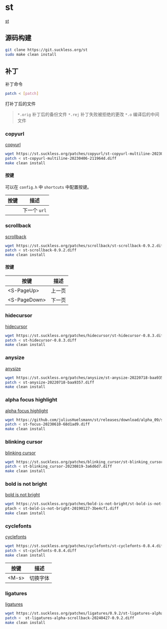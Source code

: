 # st

[st](https://st.suckless.org/)


## 源码构建

```bash
git clone https://git.suckless.org/st
sudo make clean install
```


## 补丁


补丁命令

```bash
patch < [patch]
```

打补丁后的文件

> `*.orig` 补丁后的备份文件
> `*.rej` 补丁失败被拒绝的更改
> `*.o` 编译后的中间文件

### copyurl

[copyurl](https://st.suckless.org/patches/copyurl/)

```bash
wget https://st.suckless.org/patches/copyurl/st-copyurl-multiline-20230406-211964d.diff
patch < st-copyurl-multiline-20230406-211964d.diff
make clean install
```


#### 按键


可以在 `config.h` 中 `shortcuts` 中配置按键。

| 按键 | 描述 |
| -- | -- |
| <A-l> | 下一个 `url` |



### scrollback

[scrollback](https://st.suckless.org/patches/scrollback/)


```bash
wget https://st.suckless.org/patches/scrollback/st-scrollback-0.9.2.diff
patch < st-scrollback-0.9.2.diff
make clean install
```

#### 按键

| 按键 | 描述 |
| --   |  --  |
| \<S-PageUp> | 上一页 |
| \<S-PageDown> | 下一页 |



### hidecursor


[hidecursor](https://st.suckless.org/patches/hidecursor/)


```bash
wget https://st.suckless.org/patches/hidecursor/st-hidecursor-0.8.3.diff
patch < st-hidecursor-0.8.3.diff
make clean install
```



### anysize

[anysize](https://st.suckless.org/patches/anysize/)

```bash
wget https://st.suckless.org/patches/anysize/st-anysize-20220718-baa9357.diff
patch < st-anysize-20220718-baa9357.diff
make clean install
```


### alpha focus highlight

[alpha focus highlight](https://st.suckless.org/patches/alpha_focus_highlight/)

```bash
wget https://github.com/juliusHuelsmann/st/releases/download/alpha_09/st-focus-20230610-68d1ad9.diff
patch < st-focus-20230610-68d1ad9.diff
make clean install
```

### blinking cursor

[blinking cursor](https://st.suckless.org/patches/blinking_cursor/)

```bash
wget https://st.suckless.org/patches/blinking_cursor/st-blinking_cursor-20230819-3a6d6d7.diff
patch < st-blinking_cursor-20230819-3a6d6d7.diff
make clean install
```


### bold is not bright

[bold is not bright](https://st.suckless.org/patches/bold-is-not-bright/)

```bash
wget https://st.suckless.org/patches/bold-is-not-bright/st-bold-is-not-bright-20190127-3be4cf1.diff
ptach < st-bold-is-not-bright-20190127-3be4cf1.diff
make clean install
```

### cyclefonts

[cyclefonts](https://st.suckless.org/patches/cyclefonts/)

```bash
wget https://st.suckless.org/patches/cyclefonts/st-cyclefonts-0.8.4.diff
patch < st-cyclefonts-0.8.4.diff
make clean install
```

| 按键 | 描述 |
| --   | --   |
| \<M-s> | 切换字体 |


### ligatures

[ligatures](https://st.suckless.org/patches/ligatures/)


```bash
wget https://st.suckless.org/patches/ligatures/0.9.2/st-ligatures-alpha-scrollback-20240427-0.9.2.diff
patch <  st-ligatures-alpha-scrollback-20240427-0.9.2.diff
make clean install
```




